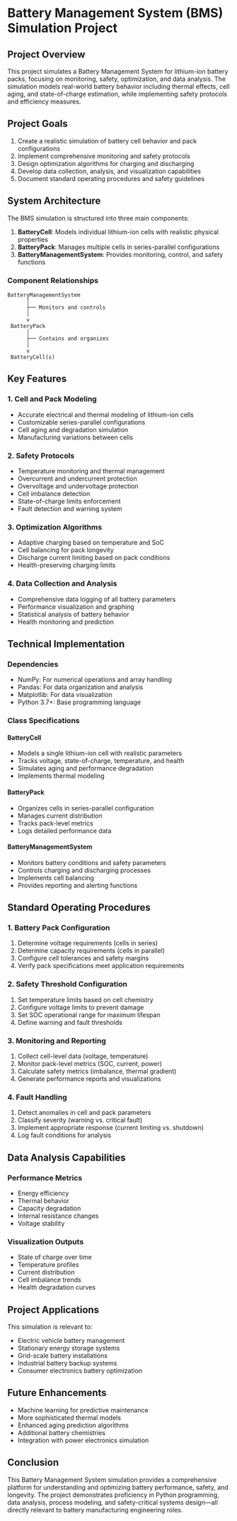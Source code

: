 # Battery Management System (BMS) Simulation Project

## Project Overview

This project simulates a Battery Management System for lithium-ion battery packs, focusing on monitoring, safety, optimization, and data analysis. The simulation models real-world battery behavior including thermal effects, cell aging, and state-of-charge estimation, while implementing safety protocols and efficiency measures.

## Project Goals

1. Create a realistic simulation of battery cell behavior and pack configurations
2. Implement comprehensive monitoring and safety protocols
3. Design optimization algorithms for charging and discharging
4. Develop data collection, analysis, and visualization capabilities
5. Document standard operating procedures and safety guidelines

## System Architecture

The BMS simulation is structured into three main components:

1. **BatteryCell**: Models individual lithium-ion cells with realistic physical properties
2. **BatteryPack**: Manages multiple cells in series-parallel configurations
3. **BatteryManagementSystem**: Provides monitoring, control, and safety functions

### Component Relationships
```
BatteryManagementSystem
      │
      ├── Monitors and controls
      │
      v
 BatteryPack
      │
      ├── Contains and organizes
      │
      v
 BatteryCell(s)
```

## Key Features

### 1. Cell and Pack Modeling
- Accurate electrical and thermal modeling of lithium-ion cells
- Customizable series-parallel configurations
- Cell aging and degradation simulation
- Manufacturing variations between cells

### 2. Safety Protocols
- Temperature monitoring and thermal management
- Overcurrent and undercurrent protection
- Overvoltage and undervoltage protection
- Cell imbalance detection
- State-of-charge limits enforcement
- Fault detection and warning system

### 3. Optimization Algorithms
- Adaptive charging based on temperature and SoC
- Cell balancing for pack longevity
- Discharge current limiting based on pack conditions
- Health-preserving charging limits

### 4. Data Collection and Analysis
- Comprehensive data logging of all battery parameters
- Performance visualization and graphing
- Statistical analysis of battery behavior
- Health monitoring and prediction

## Technical Implementation

### Dependencies
- NumPy: For numerical operations and array handling
- Pandas: For data organization and analysis
- Matplotlib: For data visualization
- Python 3.7+: Base programming language

### Class Specifications

#### BatteryCell
- Models a single lithium-ion cell with realistic parameters
- Tracks voltage, state-of-charge, temperature, and health
- Simulates aging and performance degradation
- Implements thermal modeling

#### BatteryPack
- Organizes cells in series-parallel configuration
- Manages current distribution
- Tracks pack-level metrics
- Logs detailed performance data

#### BatteryManagementSystem
- Monitors battery conditions and safety parameters
- Controls charging and discharging processes
- Implements cell balancing
- Provides reporting and alerting functions

## Standard Operating Procedures

### 1. Battery Pack Configuration
1. Determine voltage requirements (cells in series)
2. Determine capacity requirements (cells in parallel)
3. Configure cell tolerances and safety margins
4. Verify pack specifications meet application requirements

### 2. Safety Threshold Configuration
1. Set temperature limits based on cell chemistry
2. Configure voltage limits to prevent damage
3. Set SOC operational range for maximum lifespan
4. Define warning and fault thresholds

### 3. Monitoring and Reporting
1. Collect cell-level data (voltage, temperature)
2. Monitor pack-level metrics (SOC, current, power)
3. Calculate safety metrics (imbalance, thermal gradient)
4. Generate performance reports and visualizations

### 4. Fault Handling
1. Detect anomalies in cell and pack parameters
2. Classify severity (warning vs. critical fault)
3. Implement appropriate response (current limiting vs. shutdown)
4. Log fault conditions for analysis

## Data Analysis Capabilities

### Performance Metrics
- Energy efficiency
- Thermal behavior
- Capacity degradation
- Internal resistance changes
- Voltage stability

### Visualization Outputs
- State of charge over time
- Temperature profiles
- Current distribution
- Cell imbalance trends
- Health degradation curves

## Project Applications

This simulation is relevant to:
- Electric vehicle battery management
- Stationary energy storage systems
- Grid-scale battery installations
- Industrial battery backup systems
- Consumer electronics battery optimization

## Future Enhancements

- Machine learning for predictive maintenance
- More sophisticated thermal models
- Enhanced aging prediction algorithms
- Additional battery chemistries
- Integration with power electronics simulation

## Conclusion

This Battery Management System simulation provides a comprehensive platform for understanding and optimizing battery performance, safety, and longevity. The project demonstrates proficiency in Python programming, data analysis, process modeling, and safety-critical systems design—all directly relevant to battery manufacturing engineering roles.
